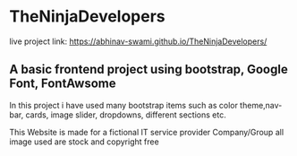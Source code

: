 # TheNinjaDevelopers
live project link:  https://abhinav-swami.github.io/TheNinjaDevelopers/
## A basic frontend project using bootstrap, Google Font, FontAwsome
In this project i have used many bootstrap items such as color theme,nav-bar, cards, image slider, dropdowns, different sections etc.


This Website is made for a fictional IT service provider Company/Group all image used are stock and copyright free
